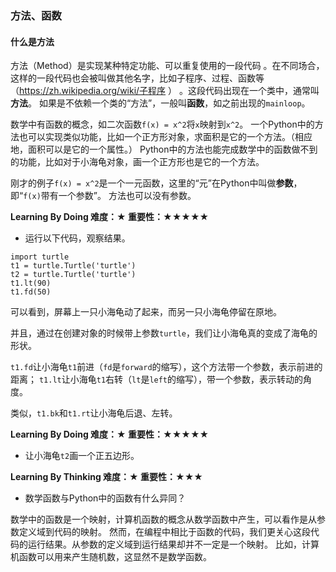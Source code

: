 ### 方法、函数

#### 什么是方法

方法（Method）是实现某种特定功能、可以重复使用的一段代码
。在不同场合，这样的一段代码也会被叫做其他名字，比如子程序、过程、函数等
（https://zh.wikipedia.org/wiki/子程序 ）
。这段代码出现在一个类中，通常叫**方法**。
如果是不依赖一个类的“方法”，一般叫**函数**，如之前出现的`mainloop`。

数学中有函数的概念，如二次函数`f(x) = x^2`将`x`映射到`x^2`。
一个Python中的方法也可以实现类似功能，比如一个正方形对象，求面积是它的一个方法。（相应地，面积可以是它的一个属性。）
Python中的方法也能完成数学中的函数做不到的功能，比如对于小海龟对象，画一个正方形也是它的一个方法。

刚才的例子`f(x) = x^2`是一个一元函数，这里的“元”在Python中叫做**参数**，即“`f(x)`带有一个参数”。
方法也可以没有参数。

**Learning By Doing 难度：★ 重要性：★★★★★**

- 运行以下代码，观察结果。
```
import turtle
t1 = turtle.Turtle('turtle')
t2 = turtle.Turtle('turtle')
t1.lt(90)
t1.fd(50)
```

可以看到，屏幕上一只小海龟动了起来，而另一只小海龟停留在原地。

并且，通过在创建对象的时候带上参数`turtle`，我们让小海龟真的变成了海龟的形状。

`t1.fd`让小海龟`t1`前进（`fd`是`forward`的缩写），这个方法带一个参数，表示前进的距离；
`t1.lt`让小海龟`t1`右转（`lt`是`left`的缩写），带一个参数，表示转动的角度。

类似，`t1.bk`和`t1.rt`让小海龟后退、左转。

**Learning By Doing 难度：★ 重要性：★★★★★**

- 让小海龟`t2`画一个正五边形。

**Learning By Thinking 难度：★ 重要性：★★★**

- 数学函数与Python中的函数有什么异同？

数学中的函数是一个映射，计算机函数的概念从数学函数中产生，可以看作是从参数定义域到代码的映射。
然而，在编程中相比于函数的代码，我们更关心这段代码的运行结果。从参数的定义域到运行结果却并不一定是一个映射。
比如，计算机函数可以用来产生随机数，这显然不是数学函数。
